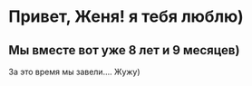 # Привет, Женя! я тебя люблю)
## Мы вместе вот уже 8 лет и 9 месяцев)
За это время мы завели....
Жужу)
